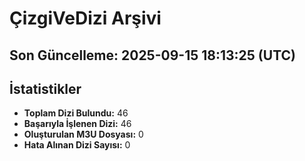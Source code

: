 # ÇizgiVeDizi Arşivi
**Son Güncelleme:** 2025-09-15 18:13:25 (UTC)
---
## İstatistikler
- **Toplam Dizi Bulundu:** 46
- **Başarıyla İşlenen Dizi:** 46
- **Oluşturulan M3U Dosyası:** 0
- **Hata Alınan Dizi Sayısı:** 0
